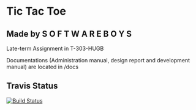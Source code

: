 Tic Tac Toe
===========


Made by S O F T W A R E B O Y S
-------------------------------
Late-term Assignment in T-303-HUGB

Documentations (Administration manual, design report and development manual) are located in /docs

Travis Status
-------------
[![Build Status](https://magnum.travis-ci.com/eythorsnaer/TicTacToe-SoftwareBoys.svg?token=xLTUxUoAa8TNZ9sKmYTN)](https://magnum.travis-ci.com/eythorsnaer/TicTacToe-SoftwareBoys)